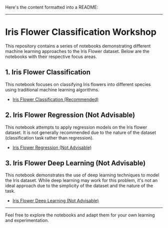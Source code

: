 Here's the content formatted into a README:

---

# Iris Flower Classification Workshop

This repository contains a series of notebooks demonstrating different machine learning approaches to the Iris Flower dataset. Below are the notebooks with their respective focus areas.

## 1. Iris Flower Classification

This notebook focuses on classifying Iris flowers into different species using traditional machine learning algorithms.

- [Iris Flower Classification (Recommended)](https://colab.research.google.com/github/SalasNorman/workshop/blob/main/iris/iris_classification.ipynb)

## 2. Iris Flower Regression (Not Advisable)

This notebook attempts to apply regression models on the Iris flower dataset. It is not generally recommended due to the nature of the dataset (classification task rather than regression).

- [Iris Flower Regression (Not Advisable)](https://colab.research.google.com/github/SalasNorman/workshop/blob/main/iris/iris_regression.ipynb)

## 3. Iris Flower Deep Learning (Not Advisable)

This notebook demonstrates the use of deep learning techniques to model the Iris dataset. While deep learning may work for this problem, it's not an ideal approach due to the simplicity of the dataset and the nature of the task.

- [Iris Flower Deep Learning (Not Advisable)](https://colab.research.google.com/github/SalasNorman/workshop/blob/main/iris/iris_simpleDP.ipynb)

---

Feel free to explore the notebooks and adapt them for your own learning and experimentation.
